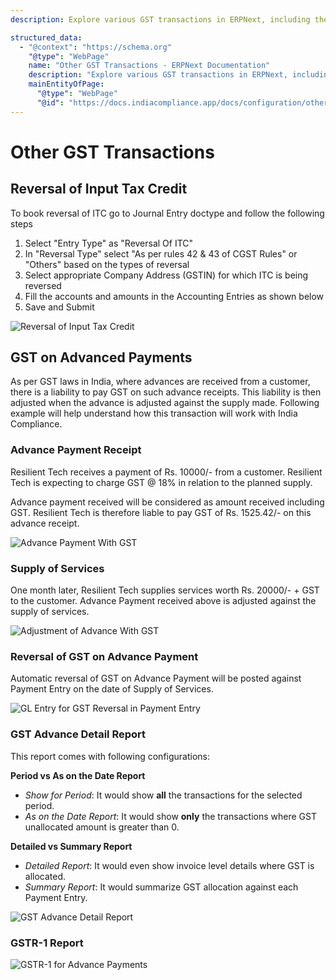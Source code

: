 ```yaml
---
description: Explore various GST transactions in ERPNext, including the reversal of Input Tax Credit and GST on advanced payments. Follow step-by-step guides with examples and reports for better understanding.

structured_data:
  - "@context": "https://schema.org"
    "@type": "WebPage"
    name: "Other GST Transactions - ERPNext Documentation"
    description: "Explore various GST transactions in ERPNext, including the reversal of Input Tax Credit and GST on advanced payments. Follow step-by-step guides with examples and reports for better understanding."
    mainEntityOfPage:
      "@type": "WebPage"
      "@id": "https://docs.indiacompliance.app/docs/configuration/other_transaction"
---
```


# Other GST Transactions

## Reversal of Input Tax Credit

To book reversal of ITC go to Journal Entry doctype and follow the following steps

1. Select "Entry Type" as "Reversal Of ITC"
2. In "Reversal Type" select "As per rules 42 &amp; 43 of CGST Rules" or "Others" based on the types of reversal
3. Select appropriate Company Address (GSTIN) for which ITC is being reversed
4. Fill the accounts and amounts in the Accounting Entries as shown below
5. Save and Submit

![Reversal of Input Tax Credit](./assets/reversal_of_itc.png)


## GST on Advanced Payments

As per GST laws in India, where advances are received from a customer, there is a liability to pay GST on such advance receipts. This liability is then adjusted when the advance is adjusted against the supply made. Following example will help understand how this transaction will work with India Compliance.

### Advance Payment Receipt

Resilient Tech receives a payment of Rs. 10000/- from a customer. Resilient Tech is expecting to charge GST @ 18% in relation to the planned supply.

Advance payment received will be considered as amount received including GST. Resilient Tech is therefore liable to pay GST of Rs. 1525.42/- on this advance receipt.

![Advance Payment With GST](./assets/advace_payment_with_gst.png)

### Supply of Services

One month later, Resilient Tech supplies services worth Rs. 20000/- + GST to the customer. Advance Payment received above is adjusted against the supply of services.

![Adjustment of Advance With GST](./assets/adjustment_of_advance_with_gst.png)

### Reversal of GST on Advance Payment

Automatic reversal of GST on Advance Payment will be posted against Payment Entry on the date of Supply of Services.

![GL Entry for GST Reversal in Payment Entry](./assets/gl_entry_gst_reversal_in_payment_entry.png)

### GST Advance Detail Report

This report comes with following configurations:

**Period vs As on the Date Report**
- *Show for Period*: It would show **all** the transactions for the selected period.
- *As on the Date Report*: It would show **only** the transactions where GST unallocated amount is greater than 0.

**Detailed vs Summary Report**
- *Detailed Report*: It would even show invoice level details where GST is allocated.
- *Summary Report*: It would summarize GST allocation against each Payment Entry.

![GST Advance Detail Report](./assets/gst_advance_detail_report.png)

### GSTR-1 Report

![GSTR-1 for Advance Payments](./assets/gstr_1_for_advance_payments.png)
